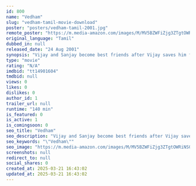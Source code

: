```yaml
---
id: 800
name: "Vedham"
slug: "vedham-tamil-movie-download"
poster: "posters/vedham-tamil-2001.jpg"
remote_poster: "https://m.media-amazon.com/images/M/MV5BZWFiZjg3ZTgtOWRiNS00OGMwLThjMzctYzYxMDc2OGUyMzM1XkEyXkFqcGdeQXVyMTEzNzg0Mjkx._V1_SX300.jpg"
original_language: "Tamil"
dubbed_in: null
released_date: "24 Aug 2001"
synopsis: "Vijay and Sanjay become best friends after Vijay saves him from a tragedy. When he learns that Sanjay has filed for divorce, he takes it upon himself to unite the couple."
type: "movie"
rating: "N/A"
imdbid: "tt14901604"
tmdbid: null
views: 0
likes: 0
dislikes: 0
author_id: 1
trailer_url: null
runtime: "140 min"
is_featured: 0
is_active: 1
is_comingsoon: 0
seo_title: "Vedham"
seo_description: "Vijay and Sanjay become best friends after Vijay saves him from a tragedy. When he learns that Sanjay has filed for divorce, he takes it upon himself to unite the couple."
seo_keywords: "\"Vedham\""
seo_image: "https://m.media-amazon.com/images/M/MV5BZWFiZjg3ZTgtOWRiNS00OGMwLThjMzctYzYxMDc2OGUyMzM1XkEyXkFqcGdeQXVyMTEzNzg0Mjkx._V1_SX300.jpg"
screenshots: null
redirect_to: null
social_shares: 0
created_at: 2025-03-21 16:43:02
updated_at: 2025-03-21 16:43:02
---
```


